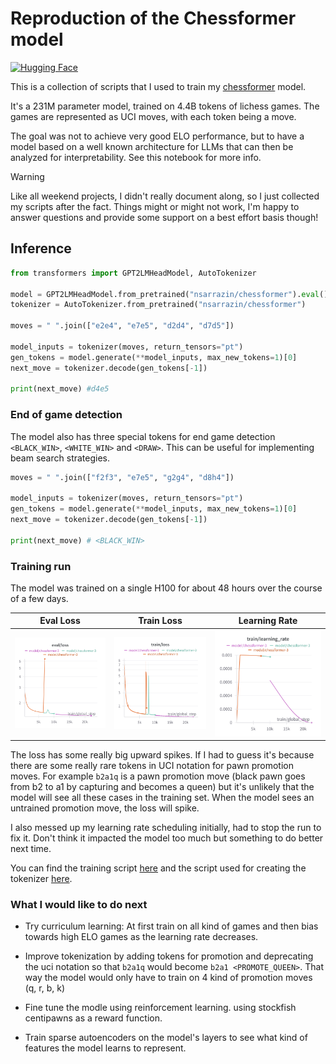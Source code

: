 # Reproduction of the Chessformer model

[![Hugging Face](https://img.shields.io/badge/Hugging%20Face-nsarrazin/chessformer-yellow?logo=huggingface)](https://huggingface.co/nsarrazin/chessformer)

This is a collection of scripts that I used to train my [chessformer](https://huggingface.co/nsarrazin/chessformer) model.

It's a 231M parameter model, trained on 4.4B tokens of lichess games. The games are represented as UCI moves, with each token being a move.

The goal was not to achieve very good ELO performance, but to have a model based on a well known architecture for LLMs that can then be analyzed for interpretability. See this notebook for more info.

> [!WARNING]
> Like all weekend projects, I didn't really document along, so I just collected my scripts after the fact. Things might or might not work, I'm happy to answer questions and provide some support on a best effort basis though!

## Inference
```py
from transformers import GPT2LMHeadModel, AutoTokenizer

model = GPT2LMHeadModel.from_pretrained("nsarrazin/chessformer").eval()
tokenizer = AutoTokenizer.from_pretrained("nsarrazin/chessformer")

moves = " ".join(["e2e4", "e7e5", "d2d4", "d7d5"])

model_inputs = tokenizer(moves, return_tensors="pt")
gen_tokens = model.generate(**model_inputs, max_new_tokens=1)[0]
next_move = tokenizer.decode(gen_tokens[-1])

print(next_move) #d4e5
```

### End of game detection

The model also has three special tokens for end game detection `<BLACK_WIN>`, `<WHITE_WIN>` and `<DRAW>`. This can be useful for implementing beam search strategies. 

```py
moves = " ".join(["f2f3", "e7e5", "g2g4", "d8h4"])

model_inputs = tokenizer(moves, return_tensors="pt")
gen_tokens = model.generate(**model_inputs, max_new_tokens=1)[0]
next_move = tokenizer.decode(gen_tokens[-1])

print(next_move) # <BLACK_WIN>
```


### Training run

The model was trained on a single H100 for about 48 hours over the course of a few days.

| Eval Loss | Train Loss | Learning Rate |
|:---:|:---:|:---:|
| ![Eval Loss](docs/assets/eval_loss.png) | ![Train Loss](docs/assets/train_loss.png) | ![Learning Rate](docs/assets/lr.png) |


The loss has some really big upward spikes. If I had to guess it's because there are some really rare tokens in UCI notation for pawn promotion moves. For example `b2a1q` is a pawn promotion move (black pawn goes from b2 to a1 by capturing and becomes a queen) but it's unlikely that the model will see all these cases in the training set. When the model sees an untrained promotion move, the loss will spike.

I also messed up my learning rate scheduling initially, had to stop the run to fix it. Don't think it impacted the model too much but something to do better next time.

You can find the training script [here](train.py) and the script used for creating the tokenizer [here](tokenizer.py).

### What I would like to do next

- Try curriculum learning: At first train on all kind of games and then bias towards high ELO games as the learning rate decreases.

- Improve tokenization by adding tokens for promotion and deprecating the uci notation so that `b2a1q` would become `b2a1 <PROMOTE_QUEEN>`. That way the model would only have to train on 4 kind of promotion moves (q, r, b, k)

- Fine tune the modle using reinforcement learning. using stockfish centipawns as a reward function.

- Train sparse autoencoders on the model's layers to see what kind of features the model learns to represent.
